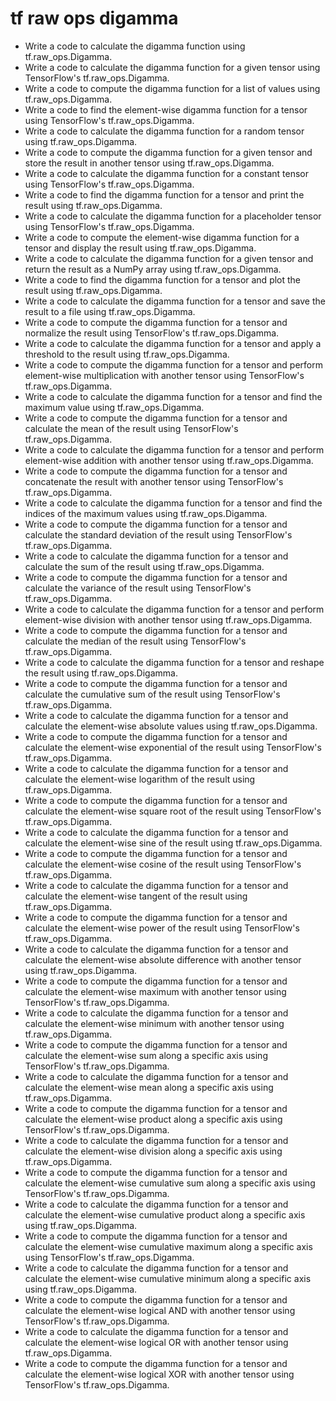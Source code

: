 # tf raw ops digamma

- Write a code to calculate the digamma function using tf.raw_ops.Digamma.
- Write a code to calculate the digamma function for a given tensor using TensorFlow's tf.raw_ops.Digamma.
- Write a code to compute the digamma function for a list of values using tf.raw_ops.Digamma.
- Write a code to find the element-wise digamma function for a tensor using TensorFlow's tf.raw_ops.Digamma.
- Write a code to calculate the digamma function for a random tensor using tf.raw_ops.Digamma.
- Write a code to compute the digamma function for a given tensor and store the result in another tensor using tf.raw_ops.Digamma.
- Write a code to calculate the digamma function for a constant tensor using TensorFlow's tf.raw_ops.Digamma.
- Write a code to find the digamma function for a tensor and print the result using tf.raw_ops.Digamma.
- Write a code to calculate the digamma function for a placeholder tensor using TensorFlow's tf.raw_ops.Digamma.
- Write a code to compute the element-wise digamma function for a tensor and display the result using tf.raw_ops.Digamma.
- Write a code to calculate the digamma function for a given tensor and return the result as a NumPy array using tf.raw_ops.Digamma.
- Write a code to find the digamma function for a tensor and plot the result using tf.raw_ops.Digamma.
- Write a code to calculate the digamma function for a tensor and save the result to a file using tf.raw_ops.Digamma.
- Write a code to compute the digamma function for a tensor and normalize the result using TensorFlow's tf.raw_ops.Digamma.
- Write a code to calculate the digamma function for a tensor and apply a threshold to the result using tf.raw_ops.Digamma.
- Write a code to compute the digamma function for a tensor and perform element-wise multiplication with another tensor using TensorFlow's tf.raw_ops.Digamma.
- Write a code to calculate the digamma function for a tensor and find the maximum value using tf.raw_ops.Digamma.
- Write a code to compute the digamma function for a tensor and calculate the mean of the result using TensorFlow's tf.raw_ops.Digamma.
- Write a code to calculate the digamma function for a tensor and perform element-wise addition with another tensor using tf.raw_ops.Digamma.
- Write a code to compute the digamma function for a tensor and concatenate the result with another tensor using TensorFlow's tf.raw_ops.Digamma.
- Write a code to calculate the digamma function for a tensor and find the indices of the maximum values using tf.raw_ops.Digamma.
- Write a code to compute the digamma function for a tensor and calculate the standard deviation of the result using TensorFlow's tf.raw_ops.Digamma.
- Write a code to calculate the digamma function for a tensor and calculate the sum of the result using tf.raw_ops.Digamma.
- Write a code to compute the digamma function for a tensor and calculate the variance of the result using TensorFlow's tf.raw_ops.Digamma.
- Write a code to calculate the digamma function for a tensor and perform element-wise division with another tensor using tf.raw_ops.Digamma.
- Write a code to compute the digamma function for a tensor and calculate the median of the result using TensorFlow's tf.raw_ops.Digamma.
- Write a code to calculate the digamma function for a tensor and reshape the result using tf.raw_ops.Digamma.
- Write a code to compute the digamma function for a tensor and calculate the cumulative sum of the result using TensorFlow's tf.raw_ops.Digamma.
- Write a code to calculate the digamma function for a tensor and calculate the element-wise absolute values using tf.raw_ops.Digamma.
- Write a code to compute the digamma function for a tensor and calculate the element-wise exponential of the result using TensorFlow's tf.raw_ops.Digamma.
- Write a code to calculate the digamma function for a tensor and calculate the element-wise logarithm of the result using tf.raw_ops.Digamma.
- Write a code to compute the digamma function for a tensor and calculate the element-wise square root of the result using TensorFlow's tf.raw_ops.Digamma.
- Write a code to calculate the digamma function for a tensor and calculate the element-wise sine of the result using tf.raw_ops.Digamma.
- Write a code to compute the digamma function for a tensor and calculate the element-wise cosine of the result using TensorFlow's tf.raw_ops.Digamma.
- Write a code to calculate the digamma function for a tensor and calculate the element-wise tangent of the result using tf.raw_ops.Digamma.
- Write a code to compute the digamma function for a tensor and calculate the element-wise power of the result using TensorFlow's tf.raw_ops.Digamma.
- Write a code to calculate the digamma function for a tensor and calculate the element-wise absolute difference with another tensor using tf.raw_ops.Digamma.
- Write a code to compute the digamma function for a tensor and calculate the element-wise maximum with another tensor using TensorFlow's tf.raw_ops.Digamma.
- Write a code to calculate the digamma function for a tensor and calculate the element-wise minimum with another tensor using tf.raw_ops.Digamma.
- Write a code to compute the digamma function for a tensor and calculate the element-wise sum along a specific axis using TensorFlow's tf.raw_ops.Digamma.
- Write a code to calculate the digamma function for a tensor and calculate the element-wise mean along a specific axis using tf.raw_ops.Digamma.
- Write a code to compute the digamma function for a tensor and calculate the element-wise product along a specific axis using TensorFlow's tf.raw_ops.Digamma.
- Write a code to calculate the digamma function for a tensor and calculate the element-wise division along a specific axis using tf.raw_ops.Digamma.
- Write a code to compute the digamma function for a tensor and calculate the element-wise cumulative sum along a specific axis using TensorFlow's tf.raw_ops.Digamma.
- Write a code to calculate the digamma function for a tensor and calculate the element-wise cumulative product along a specific axis using tf.raw_ops.Digamma.
- Write a code to compute the digamma function for a tensor and calculate the element-wise cumulative maximum along a specific axis using TensorFlow's tf.raw_ops.Digamma.
- Write a code to calculate the digamma function for a tensor and calculate the element-wise cumulative minimum along a specific axis using tf.raw_ops.Digamma.
- Write a code to compute the digamma function for a tensor and calculate the element-wise logical AND with another tensor using TensorFlow's tf.raw_ops.Digamma.
- Write a code to calculate the digamma function for a tensor and calculate the element-wise logical OR with another tensor using tf.raw_ops.Digamma.
- Write a code to compute the digamma function for a tensor and calculate the element-wise logical XOR with another tensor using TensorFlow's tf.raw_ops.Digamma.